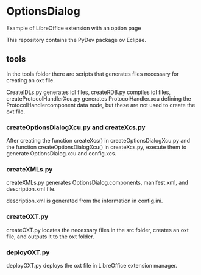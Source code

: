 # OptionsDialog

Example of LibreOffice extension with an option page

This repository contains the PyDev package ov Eclipse.

## tools

In the tools folder there are scripts that generates files necessary for creating an oxt file.

CreateIDLs.py generates idl files, createRDB.py compiles idl files, createProtocolHandlerXcu.py generates ProtocolHandler.xcu defining the ProtocolHandlercomponent data node, but these are not used to create the oxt file.

### createOptionsDialogXcu.py and createXcs.py

After creating the function createXcs() in createOptionsDialogXcu.py and the function createOptionsDialogXcu() in createXcs.py, execute them to generate OptionsDialog.xcu and config.xcs.

### createXMLs.py

createXMLs.py generates OptionsDialog.components, manifest.xml, and description.xml file.

description.xml is generated from the information in config.ini.

### createOXT.py

createOXT.py locates the necessary files in the src folder, creates an oxt file, and outputs it to the oxt folder.

### deployOXT.py

deployOXT.py deploys the oxt file in LibreOffice extension manager.


